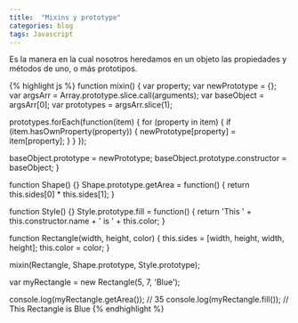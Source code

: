```yaml
---
title:  "Mixins y prototype"
categories: blog
tags: Javascript
---
```

Es la manera en la cual nosotros heredamos en un objeto las propiedades
y métodos de uno, o más prototipos.

{% highlight js %}
function mixin() {
  var property;
  var newPrototype = {};
  var argsArr = Array.prototype.slice.call(arguments);
  var baseObject = argsArr[0];
  var prototypes = argsArr.slice(1);

  prototypes.forEach(function(item) {
    for (property in item) {
      if (item.hasOwnProperty(property)) {
        newPrototype[property] = item[property];
      }
    }
  });

  baseObject.prototype = newPrototype;
  baseObject.prototype.constructor = baseObject;
}

function Shape() {}
Shape.prototype.getArea = function() {
  return this.sides[0] * this.sides[1];
}

function Style() {}
Style.prototype.fill = function() {
  return 'This ' + this.constructor.name + ' is ' + this.color;
}

function Rectangle(width, height, color) {
  this.sides = [width, height, width, height];
  this.color = color;
}

mixin(Rectangle, Shape.prototype, Style.prototype);

var myRectangle = new Rectangle(5, 7, 'Blue');

console.log(myRectangle.getArea()); // 35
console.log(myRectangle.fill()); // This Rectangle is Blue
{% endhighlight %}
